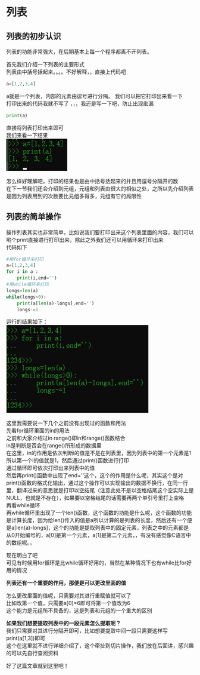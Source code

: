 # 列表  
## 列表的初步认识  

列表的功能非常强大，在后期基本上每一个程序都离不开列表。  

首先我们介绍一下列表的主要形式  
列表由中括号括起来。。。。不好解释，，直接上代码吧  
```python
a=[1,2,3,4]
```
a就是一个列表，内部的元素由逗号进行分隔。
我们可以把它打印出来看一下  
打印出来的代码我就不写了 ，，，我还是写一下吧，防止出现纰漏  
```python
print(a)
```
直接将列表打印出来即可  
我们来看一下结果  
![07-01](/wiki/image/python/07/07-01.jpg)  

怎么样好理解吧，打印的结果也是由中括号括起来的并且用逗号分隔开的数  
在下一节我们还会介绍到元组，元组和列表由很大的相似之处，之所以先介绍列表是因为列表用到的次数要比元组多得多，元组有它的局限性  

## 列表的简单操作  

操作列表其实也非常简单，比如说我们要打印出来这个列表里面的内容，我们可以哟个print直接进行打印出来，除此之外我们还可以用循环来打印出来  
代码如下
```python
#用for循环来打印
a=[1,2,3,4]
for i in a :
    print(i,end='')
#用while循环来打印
longs=len(a)
while(longs>0):
    print(a[len(a)-longs],end='')
    longs-=1
```
运行的结果如下：  
![07-02](/wiki/image/python/07/07-02.jpg)  

这里我需要说一下几个之前没有出现过的函数和用法  
先看for循环里面的in的用法  
之前和大家介绍过in range()即in和range()函数结合  
in是判断是否会在range()所形成的数据里  
在这里，in的作用是依次判断i的值是不是在列表里，因为列表中的第一个元素是1所以第一个i的值就是1，然后通过print()函数进行打印  
通过循环即可依次打印出来列表中的值  
然后再print()函数中出现了end=''这个，这个的作用是什么呢，其实这个是对print()函数的格式化输出，通过这个操作可以实现输出的数据不换行，在同一行里，翻译过来的意思就是打印以空结尾（注意此处不是以空格结尾这个空实际上是NULL，也就是不存在），如果要以空格结尾的话需要再两个单引号里打上空格  
再看while循环  
再while循环里出现了一个len()函数，这个函数的功能是什么呢，这个函数的功能是计算长度，因为给len()传入的值是a所以计算的是列表的长度，然后还有一个便是a[len(a)-longs]，这个的功能是提取列表中的固定元素，列表之中的元素都是从0开始编号的，a[0]是第一个元素，a[1]是第二个元素，，有没有感觉像C语言中的数组呢。。  

现在明白了吧  
可见有时候用for循环是比while循环好用的，当然在某种情况下也有while比for好用的情况  

**列表还有一个重要的作用，那便是可以更改里面的值**  

怎么更改里面的值呢，只需要对其进行重赋值就可以了  
比如改第一个值，只需要a[0]=6即可将第一个值改为6  
这个能力是元组所不具备的，这是列表和元组的一个重大的区别  

**如果我们想要提取列表中的一段元素怎么提取呢？**  
我们只需要对其进行分隔开即可，比如想要提取中间一段只需要这样写  
print(a[1,3])即可  
这个在这里就不进行详细介绍了，这个牵扯到切片操作，我们放在后面讲，感兴趣的可以先自行查阅资料  

好了这篇文章就到这里吧！  
